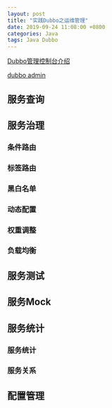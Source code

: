 ```yaml
---
layout: post
title: "实践Dubbo之运维管理"
date: 2019-09-24 11:08:00 +0800
categories: Java
tags: Java Dubbo
---
```




[Dubbo管理控制台介绍](http://dubbo.apache.org/zh-cn/docs/admin/introduction.html)

[dubbo admin](https://github.com/apache/dubbo-admin)

## 服务查询

## 服务治理

### 条件路由

### 标签路由

### 黑白名单

### 动态配置

### 权重调整

### 负载均衡

## 服务测试

## 服务Mock

## 服务统计

### 服务统计

### 服务关系

## 配置管理

